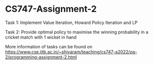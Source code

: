 # CS747-Assignment-2

Task 1: Implement Value Iteration, Howard Policy Iteration and LP

Task 2: Provide optimal policy to maximise the winning probability in a cricket match with 1 wicket in hand

More information of tasks can be found on https://www.cse.iitb.ac.in/~shivaram/teaching/cs747-a2022/pa-2/programming-assignment-2.html
